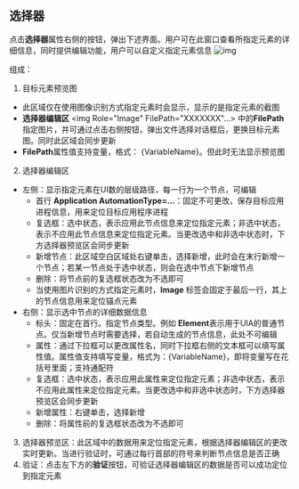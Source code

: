 ## 选择器

点击**选择器**属性右侧的按钮，弹出下述界面。用户可在此窗口查看所指定元素的详细信息，同时提供编辑功能，用户可以自定义指定元素信息
![img](https://docimages.blob.core.chinacloudapi.cn/images/Amanda/Selector.png)

组成： 
1. 目标元素预览图
  - 此区域仅在使用图像识别方式指定元素时会显示，显示的是指定元素的截图
  - **选择器编辑区** <img Role="Image" FilePath="XXXXXXX"...> 中的**FilePath**指定图片，并可通过点击右侧按钮，弹出文件选择对话框后，更换目标元素图。同时此区域会同步更新
  - **FilePath**属性值支持变量，格式： {VariableName}。但此时无法显示预览图
2. 选择器编辑区
  - 左侧：显示指定元素在UI数的层级路径，每一行为一个节点，可编辑
    - 首行 **Application AutomationType=...**：固定不可更改，保存目标应用进程信息，用来定位目标应用程序进程
    - 复选框：选中状态，表示应用此节点信息来定位指定元素；非选中状态，表示不应用此节点信息来定位指定元素。当更改选中和非选中状态时，下方选择器预览区会同步更新
    - 新增节点：此区域空白区域处右键单击，选择新增，此时会在末行新增一个节点；若某一节点处于选中状态，则会在选中节点下新增节点
    - 删除：将节点前的复选框状态改为不选即可
    - 当使用图片识别的方式指定元素时，**Image** 标签会固定于最后一行，其上的节点信息用来定位锚点元素
  - 右侧：显示选中节点的详细数据信息
    - 标头：固定在首行。指定节点类型。例如 **Element**表示用于UIA的普通节点。仅当新增节点时需要选择，若自动生成的节点信息，此处不可编辑
    - 属性：通过下拉框可以更改属性名，同时下拉框右侧的文本框可以填写属性值。属性值支持填写变量，格式为：{VariableName}，即将变量写在花括号里面；支持通配符
    - 复选框：选中状态，表示应用此属性来定位指定元素；非选中状态，表示不应用此属性来定位指定元素。当更改选中和非选中状态时，下方选择器预览区会同步更新
    - 新增属性：右键单击，选择新增
    - 删除：将属性前的复选框状态改为不选即可
3. 选择器预览区：此区域中的数据用来定位指定元素，根据选择器编辑区的更改实时更新。当进行验证时，可通过每行首部的符号来判断节点信息是否正确 
4. 验证：点击左下方的**验证**按钮，可验证选择器编辑区的数据是否可以成功定位到指定元素